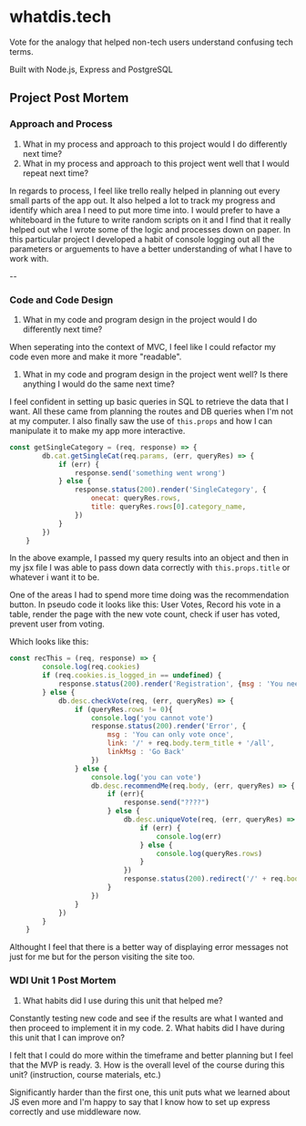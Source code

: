 # whatdis.tech

Vote for the analogy that helped non-tech users understand confusing tech terms.

Built with Node.js, Express and PostgreSQL

## Project Post Mortem

### Approach and Process

1. What in my process and approach to this project would I do differently next time?
1. What in my process and approach to this project went well that I would repeat next time?

In regards to process, I feel like trello really helped in planning out every small parts of the app out. It also helped a lot to track my progress and identify which area I need to put more time into. I would prefer to have a whiteboard in the future to write random scripts on it and I find that it really helped out whe I wrote some of the logic and processes down on paper. In this particular project I developed a habit of console logging out all the parameters or arguements to have a better understanding of what I have to work with.

--

### Code and Code Design

1. What in my code and program design in the project would I do differently next time?

When seperating into the context of MVC, I feel like I could refactor my code even more and make it more "readable".

1. What in my code and program design in the project went well? Is there anything I would do the same next time?

I feel confident in setting up basic queries in SQL to retrieve the data that I want. All these came from planning the routes and DB queries when I'm not at my computer. I also finally saw the use of `this.props` and how I can manipulate it to make my app more interactive.

```js
const getSingleCategory = (req, response) => {
        db.cat.getSingleCat(req.params, (err, queryRes) => {
            if (err) {
                response.send('something went wrong')
            } else {
                response.status(200).render('SingleCategory', {
                    onecat: queryRes.rows,
                    title: queryRes.rows[0].category_name,
                })
            }
        })
    }
```

In the above example, I passed my query results into an object and then in my jsx file I was able to pass down data correctly with `this.props.title` or whatever i want it to be.

One of the areas I had to spend more time doing was the recommendation button. In pseudo code it looks like this: User Votes, Record his vote in a table, render the page with the new vote count, check if user has voted, prevent user from voting.

Which looks like this:

```javascript
const recThis = (req, response) => {
        console.log(req.cookies)
        if (req.cookies.is_logged_in == undefined) {
            response.status(200).render('Registration', {msg : 'You need to Register or Login to vote'})
        } else {
            db.desc.checkVote(req, (err, queryRes) => {
                if (queryRes.rows != 0){
                    console.log('you cannot vote')
                    response.status(200).render('Error', {
                        msg : 'You can only vote once',
                        link: '/' + req.body.term_title + '/all',
                        linkMsg : 'Go Back'
                    })
                } else {
                    console.log('you can vote')
                    db.desc.recommendMe(req.body, (err, queryRes) => {
                        if (err){
                            response.send("????")
                        } else {
                            db.desc.uniqueVote(req, (err, queryRes) => {
                                if (err) {
                                    console.log(err)
                                } else {
                                    console.log(queryRes.rows)
                                }
                            })
                            response.status(200).redirect('/' + req.body.term_title + '/all')
                        }
                    })
                }
            })
        }
    }
```

Althought I feel that there is a better way of displaying error messages not just for me but for the person visiting the site too.

### WDI Unit 1 Post Mortem

1. What habits did I use during this unit that helped me?

Constantly testing new code and see if the results are what I wanted and then proceed to implement it in my code.
2. What habits did I have during this unit that I can improve on?

I felt that I could do more within the timeframe and better planning but I feel that the MVP is ready.
3. How is the overall level of the course during this unit? (instruction, course materials, etc.)

Significantly harder than the first one, this unit puts what we learned about JS even more and I'm happy to say that I know how to set up express correctly and use middleware now.
